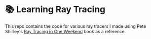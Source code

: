 # 📚 Learning Ray Tracing

This repo contains the code for various ray tracers I made using Pete Shirley's
[Ray Tracing in One Weekend](https://raytracing.github.io/books/RayTracingInOneWeekend.html) book as a reference.
